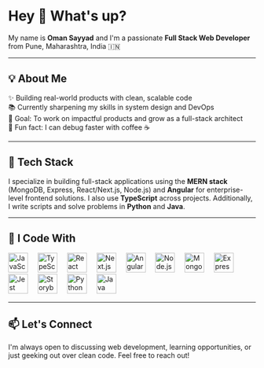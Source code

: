 <h1 align="left">Hey 👋 What's up?</h1>

<p align="left">
  My name is <strong>Oman Sayyad</strong> and I'm a passionate <strong>Full Stack Web Developer</strong> from Pune, Maharashtra, India 🇮🇳
</p>

---

<h2 align="left">💡 About Me</h2>

<p align="left">
✨ Building real-world products with clean, scalable code <br>
📚 Currently sharpening my skills in system design and DevOps <br>
🎯 Goal: To work on impactful products and grow as a full-stack architect <br>
🎲 Fun fact: I can debug faster with coffee ☕
</p>

---

<h2 align="left">🧠 Tech Stack</h2>

<p align="left">
I specialize in building full-stack applications using the <strong>MERN stack</strong> (MongoDB, Express, React/Next.js, Node.js) and <strong>Angular</strong> for enterprise-level frontend solutions. I also use <strong>TypeScript</strong> across projects. Additionally, I write scripts and solve problems in <strong>Python</strong> and <strong>Java</strong>.
</p>

---

<h2 align="left">🚀 I Code With</h2>

<div align="left">  
  <img src="https://cdn.jsdelivr.net/gh/devicons/devicon/icons/javascript/javascript-original.svg" height="40" alt="JavaScript" />  
  <img width="12" />  
  <img src="https://cdn.jsdelivr.net/gh/devicons/devicon/icons/typescript/typescript-original.svg" height="40" alt="TypeScript" />  
  <img width="12" />  
  <img src="https://cdn.jsdelivr.net/gh/devicons/devicon/icons/react/react-original.svg" height="40" alt="React" />  
  <img width="12" />  
  <img src="https://cdn.jsdelivr.net/gh/devicons/devicon/icons/nextjs/nextjs-original.svg" height="40" alt="Next.js" />  
  <img width="12" />  
  <img src="https://cdn.jsdelivr.net/gh/devicons/devicon/icons/angularjs/angularjs-original.svg" height="40" alt="Angular" />
  <img width="12" />  
  <img src="https://cdn.jsdelivr.net/gh/devicons/devicon/icons/nodejs/nodejs-original.svg" height="40" alt="Node.js" />  
  <img width="12" />  
  <img src="https://cdn.jsdelivr.net/gh/devicons/devicon/icons/mongodb/mongodb-original.svg" height="40" alt="MongoDB" />  
  <img width="12" />  
  <img src="https://cdn.jsdelivr.net/gh/devicons/devicon/icons/express/express-original.svg" height="40" alt="Express" />  
  <img width="12" />  
  <img src="https://cdn.jsdelivr.net/gh/devicons/devicon/icons/jest/jest-plain.svg" height="40" alt="Jest" />  
  <img width="12" />  
  <img src="https://cdn.jsdelivr.net/gh/devicons/devicon/icons/storybook/storybook-original.svg" height="40" alt="Storybook" />  
  <img width="12" />  
  <img src="https://cdn.jsdelivr.net/gh/devicons/devicon/icons/python/python-original.svg" height="40" alt="Python" />  
  <img width="12" />  
  <img src="https://cdn.jsdelivr.net/gh/devicons/devicon/icons/java/java-original.svg" height="40" alt="Java" />
</div>

---

<h2 align="left">📫 Let's Connect</h2>

<p align="left">
  I'm always open to discussing web development, learning opportunities, or just geeking out over clean code. Feel free to reach out!
</p>
